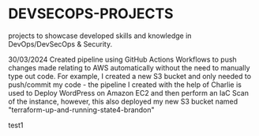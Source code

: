 # DEVSECOPS-PROJECTS

projects to showcase developed skills and knowledge in DevOps/DevSecOps &amp; Security.

30/03/2024
Created pipeline using GitHub Actions Workflows to push changes made relating to AWS automatically without the need to manually type out code. For example, I created a new S3 bucket and only needed to push/commit my code - the pipeline I created with the help of Charlie is used to Deploy WordPress on Amazon EC2 and then perform an IaC Scan of the instance, however, this also deployed my new S3 bucket named "terraform-up-and-running-state4-brandon"

test1
